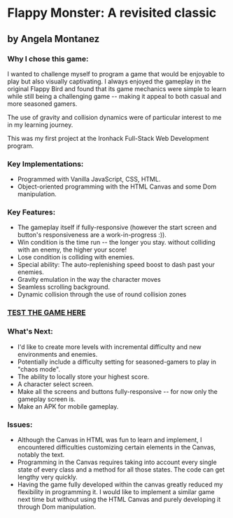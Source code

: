 # Flappy Monster: A revisited classic

## by Angela Montanez

### Why I chose this game:

I wanted to challenge myself to program a game that would be enjoyable to play but also visually captivating. I always enjoyed the gameplay in the original Flappy Bird and found that its game mechanics were simple to learn while still being a challenging game -- making it appeal to both casual and more seasoned gamers.

The use of gravity and collision dynamics were of particular interest to me in my learning journey.

This was my first project at the Ironhack Full-Stack Web Development program.

### Key Implementations:

- Programmed with Vanilla JavaScript, CSS, HTML.
- Object-oriented programming with the HTML Canvas and some Dom manipulation.

### Key Features:

- The gameplay itself if fully-responsive (however the start screen and button's responsiveness are a work-in-progress :)).
- Win condition is the time run -- the longer you stay. without colliding with an enemy, the higher your score!
- Lose condition is colliding with enemies.
- Special ability: The auto-replenishing speed boost to dash past your enemies.
- Gravity emulation in the way the character moves
- Seamless scrolling background.
- Dynamic collision through the use of round collision zones

### [TEST THE GAME HERE](https://amontanez17.github.io/flappy-monster/)

### What's Next:

- I'd like to create more levels with incremental difficulty and new environments and enemies.
- Potentially include a difficulty setting for seasoned-gamers to play in "chaos mode".
- The ability to locally store your highest score.
- A character select screen.
- Make all the screens and buttons fully-responsive -- for now only the gameplay screen is.
- Make an APK for mobile gameplay.

### Issues:

- Although the Canvas in HTML was fun to learn and implement, I encountered difficulties customizing certain elements in the Canvas, notably the text.
- Programming in the Canvas requires taking into account every single state of every class and a method for all those states. The code can get lengthy very quickly.
- Having the game fully developed within the canvas greatly reduced my flexibility in programming it. I would like to implement a similar game next time but without using the HTML Canvas and purely developing it through Dom manipulation.
